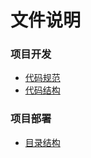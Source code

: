 
# 文件说明

### 项目开发
- [代码规范](code-specification.md)
- [代码结构](code-tree.md)

### 项目部署
- [目录结构](deployed-tree.md)
